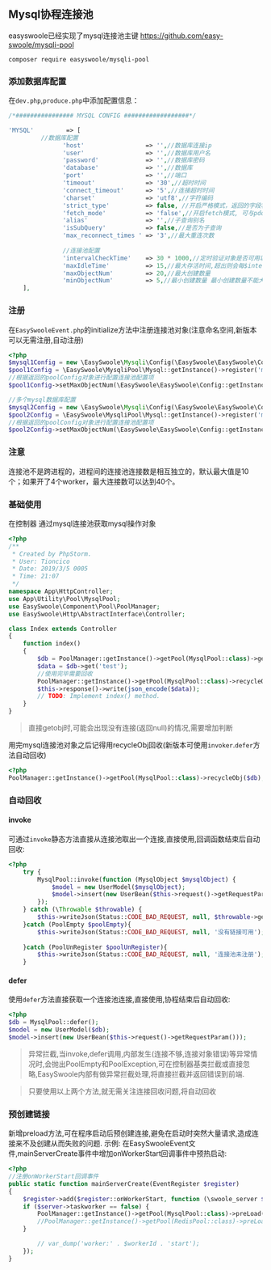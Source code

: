 ## Mysql协程连接池

easyswoole已经实现了mysql连接池主键 https://github.com/easy-swoole/mysqli-pool
```
composer require easyswoole/mysqli-pool
```

### 添加数据库配置
在`dev.php`,`produce.php`中添加配置信息：
```php
/*################ MYSQL CONFIG ##################*/

'MYSQL'         => [
         //数据库配置
               'host'                 => '',//数据库连接ip
               'user'                 => '',//数据库用户名
               'password'             => '',//数据库密码
               'database'             => '',//数据库
               'port'                 => '',//端口
               'timeout'              => '30',//超时时间
               'connect_timeout'      => '5',//连接超时时间
               'charset'              => 'utf8',//字符编码
               'strict_type'          => false, //开启严格模式，返回的字段将自动转为数字类型
               'fetch_mode'           => 'false',//开启fetch模式, 可与pdo一样使用fetch/fetchAll逐行或获取全部结果集(4.0版本以上)
               'alias'                => '',//子查询别名
               'isSubQuery'           => false,//是否为子查询
               'max_reconnect_times ' => '3',//最大重连次数
       
               //连接池配置
               'intervalCheckTime'    => 30 * 1000,//定时验证对象是否可用以及保持最小连接的间隔时间
               'maxIdleTime'          => 15,//最大存活时间,超出则会每$intervalCheckTime/1000秒被释放
               'maxObjectNum'         => 20,//最大创建数量
               'minObjectNum'         => 5,//最小创建数量 最小创建数量不能大于等于最大创建
    ],
```

### 注册
在```EasySwooleEvent.php```的initialize方法中注册连接池对象(注意命名空间,新版本可以无需注册,自动注册)
```php
<?php
$mysql1Config = new \EasySwoole\Mysqli\Config(\EasySwoole\EasySwoole\Config::getInstance()->getConf('MYSQL'));
$pool1Config = \EasySwoole\MysqliPool\Mysql::getInstance()->register('mysql1',$mysql1Config);
//根据返回的poolConfig对象进行配置连接池配置项
$pool1Config->setMaxObjectNum(\EasySwoole\EasySwoole\Config::getInstance()->getConf('MYSQL.maxObjectNum'));

//多个mysql数据库配置
$mysql2Config = new \EasySwoole\Mysqli\Config(\EasySwoole\EasySwoole\Config::getInstance()->getConf('MYSQL2'));
$pool2Config = \EasySwoole\MysqliPool\Mysql::getInstance()->register('mysql2',$mysql2Config);
//根据返回的poolConfig对象进行配置连接池配置项
$pool2Config->setMaxObjectNum(\EasySwoole\EasySwoole\Config::getInstance()->getConf('MYSQL2.maxObjectNum'));

```


### 注意
连接池不是跨进程的，进程间的连接池连接数是相互独立的，默认最大值是10个；如果开了4个worker，最大连接数可以达到40个。

### 基础使用
在控制器 通过mysql连接池获取mysql操作对象
````php
<?php
/**
 * Created by PhpStorm.
 * User: Tioncico
 * Date: 2019/3/5 0005
 * Time: 21:07
 */
namespace App\HttpController;
use App\Utility\Pool\MysqlPool;
use EasySwoole\Component\Pool\PoolManager;
use EasySwoole\Http\AbstractInterface\Controller;

class Index extends Controller
{
    function index()
    {
        $db = PoolManager::getInstance()->getPool(MysqlPool::class)->getObj();
        $data = $db->get('test');
        //使用完毕需要回收
        PoolManager::getInstance()->getPool(MysqlPool::class)->recycleObj($db);
        $this->response()->write(json_encode($data));
        // TODO: Implement index() method.
    }
}
````
> 直接getobj时,可能会出现没有连接(返回null)的情况,需要增加判断

用完mysql连接池对象之后记得用recycleObj回收(新版本可使用`invoker`.`defer`方法自动回收)  
````php
<?php
PoolManager::getInstance()->getPool(MysqlPool::class)->recycleObj($db);  

````

### 自动回收

#### invoke  
可通过`invoke`静态方法直接从连接池取出一个连接,直接使用,回调函数结束后自动回收:   

````php  
<?php
    try {
        MysqlPool::invoke(function (MysqlObject $mysqlObject) {
            $model = new UserModel($mysqlObject);
            $model->insert(new UserBean($this->request()->getRequestParam()));
        });
    } catch (\Throwable $throwable) {
        $this->writeJson(Status::CODE_BAD_REQUEST, null, $throwable->getMessage());
    }catch (PoolEmpty $poolEmpty){
        $this->writeJson(Status::CODE_BAD_REQUEST, null, '没有链接可用');
    
    }catch (PoolUnRegister $poolUnRegister){
        $this->writeJson(Status::CODE_BAD_REQUEST, null, '连接池未注册');
    }
````


#### defer  
使用`defer`方法直接获取一个连接池连接,直接使用,协程结束后自动回收:   

````php   
<?php  
$db = MysqlPool::defer();  
$model = new UserModel($db);
$model->insert(new UserBean($this->request()->getRequestParam()));
````  

> 异常拦截,当invoke,defer调用,内部发生(连接不够,连接对象错误)等异常情况时,会抛出PoolEmpty和PoolException,可在控制器基类拦截或直接忽略,EasySwoole内部有做异常拦截处理,将直接拦截并返回错误到前端.  

> 只要使用以上两个方法,就无需关注连接回收问题,将自动回收

### 预创建链接
新增preload方法,可在程序启动后预创建连接,避免在启动时突然大量请求,造成连接来不及创建从而失败的问题.
示例:
在EasySwooleEvent文件,mainServerCreate事件中增加onWorkerStart回调事件中预热启动:
```php
<?php
//注册onWorkerStart回调事件
public static function mainServerCreate(EventRegister $register)
{
    $register->add($register::onWorkerStart, function (\swoole_server $server, int $workerId) {
    if ($server->taskworker == false) {
        PoolManager::getInstance()->getPool(MysqlPool::class)->preLoad(1);
        //PoolManager::getInstance()->getPool(RedisPool::class)->preLoad(预创建数量,必须小于连接池最大数量);
    }

        // var_dump('worker:' . $workerId . 'start');
    });
}
```